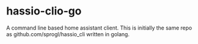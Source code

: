 # hassio-clio-go
A command line based home assistant client. This is initially the same repo as github.com/sprogl/hassio_cli written in golang.
